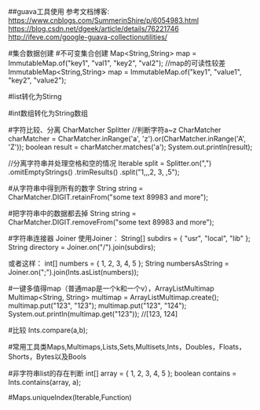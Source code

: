 ##guava工具使用
参考文档博客:
https://www.cnblogs.com/SummerinShire/p/6054983.html
https://blog.csdn.net/dgeek/article/details/76221746
http://ifeve.com/google-guava-collectionutilities/

#集合数据创建
#不可变集合创建
Map<String,String> map = ImmutableMap.of("key1", "val1", "key2", "val2");
//map的可读性较差
ImmutableMap<String,String> map = ImmutableMap.of("key1", "value1", "key2", "value2");

#list转化为Stirng

#int数组转化为String数组

#字符比较、分离 CharMatcher Splitter
//判断字符a~z
CharMatcher charMatcher = CharMatcher.inRange('a', 'z').or(CharMatcher.inRange('A', 'Z'));
boolean result = charMatcher.matches('a');
System.out.println(result);

//分离字符串并处理空格和空的情况
Iterable<String> split = Splitter.on(",")
.omitEmptyStrings()
.trimResults()
.split("1,,,2, 3,    ,5");

#从字符串中得到所有的数字
String string = CharMatcher.DIGIT.retainFrom("some text 89983 and more");

#把字符串中的数据都去掉
String string = CharMatcher.DIGIT.removeFrom("some text 89983 and more");

#字符串连接器 Joiner
使用Joiner：
String[] subdirs = { "usr", "local", "lib" };
String directory = Joiner.on("/").join(subdirs);

或者这样：
int[] numbers = { 1, 2, 3, 4, 5 };
String numbersAsString = Joiner.on(";").join(Ints.asList(numbers));



#一键多值得map（普通map是一个k和一个v），ArrayListMultimap
Multimap<String, String> multimap = ArrayListMultimap.create();
multimap.put("123", "123");
multimap.put("123", "124");
System.out.println(multimap.get("123"));
//[123, 124]



#比较 Ints.compare(a,b);

#常用工具类Maps,Multimaps,Lists,Sets,Multisets,Ints，Doubles，Floats，Shorts，Bytes以及Bools

#非字符串list的存在判断
int[] array = { 1, 2, 3, 4, 5 };
boolean contains = Ints.contains(array, a);

#Maps.uniqueIndex(Iterable,Function)